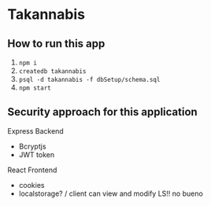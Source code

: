# Takannabis

## How to run this app
1. `npm i`
2. `createdb takannabis`
3. `psql -d takannabis -f dbSetup/schema.sql`
4. `npm start`

## Security approach for this application
Express Backend  
- Bcryptjs 
- JWT token

React Frontend  
- cookies
- localstorage? / client can view and modify LS!! no bueno


